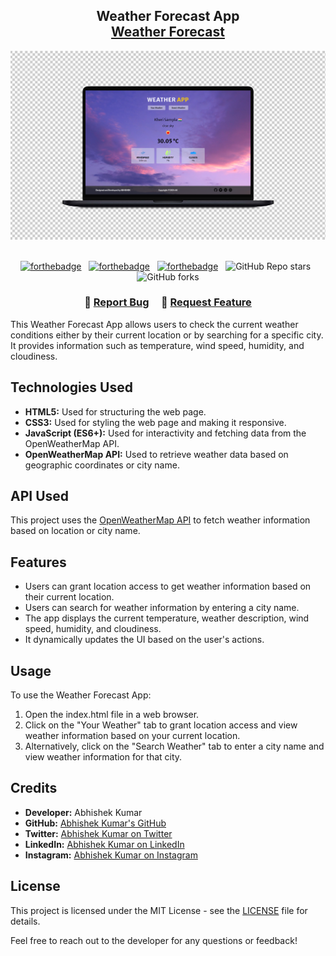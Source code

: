 <h2 align="center">
  Weather Forecast App <br/>
  <a href="https://Abhikumar9896.vercel.app/" target="_blank">Weather Forecast</a>
</h2>
<div align="center">
  <img alt="Demo" src="Readme image.jpg" />
</div>

<br/>

<center>

[![forthebadge](https://forthebadge.com/images/badges/built-with-love.svg)](https://forthebadge.com) &nbsp;
[![forthebadge](https://forthebadge.com/images/badges/made-with-javascript.svg)](https://forthebadge.com) &nbsp;
[![forthebadge](https://forthebadge.com/images/badges/open-source.svg)](https://forthebadge.com) &nbsp;
![GitHub Repo stars](https://img.shields.io/github/stars/Abhikumar9896/Weather-Forecast-App?color=red&logo=github&style=for-the-badge) &nbsp;
![GitHub forks](https://img.shields.io/github/forks/soumyajit4419/Portfolio?color=red&logo=github&style=for-the-badge)

</center>

<h3 align="center">
    🔹
    <a href="https://github.com/Abhikumar9896/Weather-Forecast-App/issues">Report Bug</a> &nbsp; &nbsp;
    🔹
    <a href="https://github.com/Abhikumar9896/Weather-Forecast-App/issues">Request Feature</a>
</h3>


This Weather Forecast App allows users to check the current weather conditions either by their current location or by searching for a specific city. It provides information such as temperature, wind speed, humidity, and cloudiness.

## Technologies Used

- **HTML5:** Used for structuring the web page.
- **CSS3:** Used for styling the web page and making it responsive.
- **JavaScript (ES6+):** Used for interactivity and fetching data from the OpenWeatherMap API.
- **OpenWeatherMap API:** Used to retrieve weather data based on geographic coordinates or city name.

## API Used

This project uses the [OpenWeatherMap API](https://openweathermap.org/api) to fetch weather information based on location or city name.

## Features

- Users can grant location access to get weather information based on their current location.
- Users can search for weather information by entering a city name.
- The app displays the current temperature, weather description, wind speed, humidity, and cloudiness.
- It dynamically updates the UI based on the user's actions.

## Usage

To use the Weather Forecast App:

1. Open the index.html file in a web browser.
2. Click on the "Your Weather" tab to grant location access and view weather information based on your current location.
3. Alternatively, click on the "Search Weather" tab to enter a city name and view weather information for that city.

## Credits

- **Developer:** Abhishek Kumar
- **GitHub:** [Abhishek Kumar's GitHub](https://github.com/Abhikumar9896)
- **Twitter:** [Abhishek Kumar on Twitter](https://twitter.com/abhii989)
- **LinkedIn:** [Abhishek Kumar on LinkedIn](https://www.linkedin.com/in/abhi989/)
- **Instagram:** [Abhishek Kumar on Instagram](https://www.instagram.com/abhii.real)

## License

This project is licensed under the MIT License - see the [LICENSE](LICENSE) file for details.

Feel free to reach out to the developer for any questions or feedback!